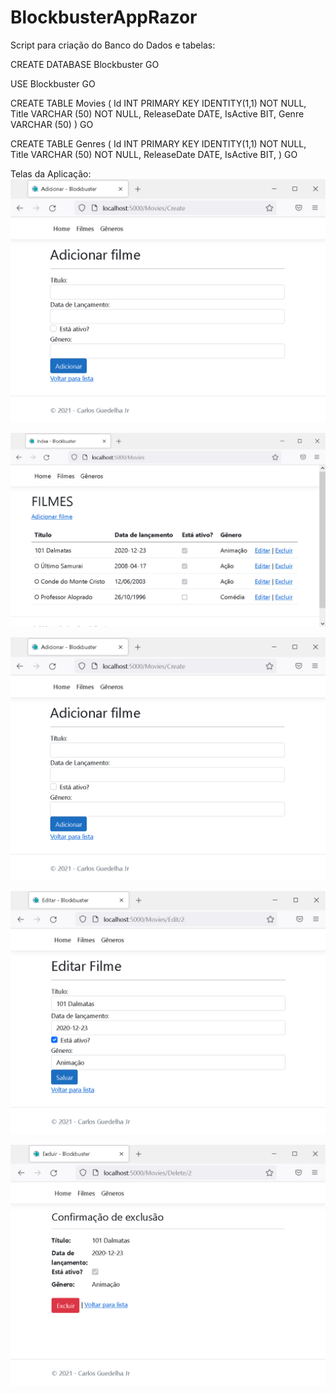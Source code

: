 # BlockbusterAppRazor

Script para criação do Banco do Dados e tabelas:

CREATE DATABASE Blockbuster
GO

USE Blockbuster
GO

CREATE TABLE Movies (
Id INT PRIMARY KEY IDENTITY(1,1) NOT NULL,
Title VARCHAR (50) NOT NULL,
ReleaseDate DATE,
IsActive BIT,
Genre VARCHAR (50)
)
GO

CREATE TABLE Genres (
Id INT PRIMARY KEY IDENTITY(1,1) NOT NULL,
Title VARCHAR (50) NOT NULL,
ReleaseDate DATE,
IsActive BIT,
)
GO



Telas da Aplicação:
![alt text](https://github.com/jrguedelha/BlockbusterAppRazor/blob/master/BlockbusterAppRazor/Screens/AddMovie.jpg?raw=true)

![alt text](https://github.com/jrguedelha/BlockbusterAppRazor/blob/master/BlockbusterAppRazor/Screens/Movies.jpg)

![alt text](https://github.com/jrguedelha/BlockbusterAppRazor/blob/master/BlockbusterAppRazor/Screens/AddMovie.jpg)

![alt text](https://github.com/jrguedelha/BlockbusterAppRazor/blob/master/BlockbusterAppRazor/Screens/EditMovie.jpg)

![alt text](https://github.com/jrguedelha/BlockbusterAppRazor/blob/master/BlockbusterAppRazor/Screens/Excluir.jpg)